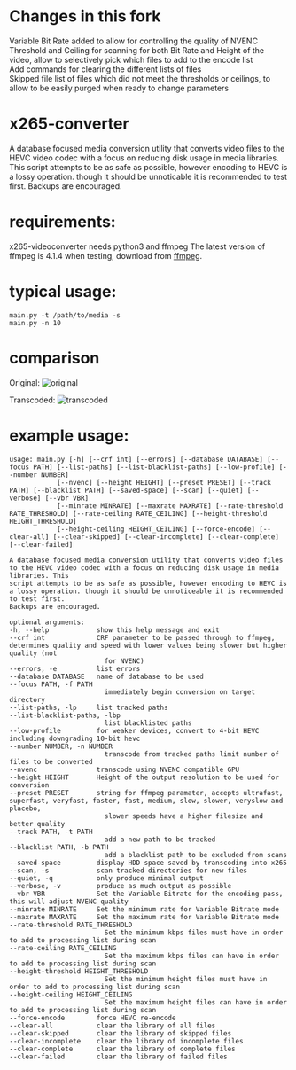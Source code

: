 # Changes in this fork
Variable Bit Rate added to allow for controlling the quality of NVENC  
Threshold and Ceiling for scanning for both Bit Rate and Height of the video, allow to selectively pick which files to add to the encode list  
Add commands for clearing the different lists of files  
Skipped file list of files which did not meet the thresholds or ceilings, to allow to be easily purged when ready to change parameters

# x265-converter
A database focused media conversion utility that converts video files to the
HEVC video codec with a focus on reducing disk usage in media libraries. This
script attempts to be as safe as possible, however encoding to HEVC is a lossy
operation. though it should be unnoticable it is recommended to test first.
Backups are encouraged.

# requirements:
x265-videoconverter needs python3 and ffmpeg
The latest version of ffmpeg is 4.1.4 when testing, download from [ffmpeg](https://ffmpeg.org/download.html).

# typical usage:
    main.py -t /path/to/media -s
    main.py -n 10

# comparison
Original:
![original](https://github.com/formcore/x265-videoconverter/blob/master/video_examples_output/x264%20to%20x265%20original.png?raw=true)

Transcoded:
![transcoded](https://github.com/formcore/x265-videoconverter/blob/master/video_examples_output/x264%20to%20x265%20output.png?raw=true)


# example usage:

    usage: main.py [-h] [--crf int] [--errors] [--database DATABASE] [--focus PATH] [--list-paths] [--list-blacklist-paths] [--low-profile] [--number NUMBER]  
                [--nvenc] [--height HEIGHT] [--preset PRESET] [--track PATH] [--blacklist PATH] [--saved-space] [--scan] [--quiet] [--verbose] [--vbr VBR]  
                [--minrate MINRATE] [--maxrate MAXRATE] [--rate-threshold RATE_THRESHOLD] [--rate-ceiling RATE_CEILING] [--height-threshold HEIGHT_THRESHOLD]  
                [--height-ceiling HEIGHT_CEILING] [--force-encode] [--clear-all] [--clear-skipped] [--clear-incomplete] [--clear-complete] [--clear-failed]  

    A database focused media conversion utility that converts video files to the HEVC video codec with a focus on reducing disk usage in media libraries. This  
    script attempts to be as safe as possible, however encoding to HEVC is a lossy operation. though it should be unnoticeable it is recommended to test first.  
    Backups are encouraged.  

    optional arguments:
    -h, --help            show this help message and exit  
    --crf int             CRF parameter to be passed through to ffmpeg, determines quality and speed with lower values being slower but higher quality (not  
                            for NVENC)  
    --errors, -e          list errors  
    --database DATABASE   name of database to be used  
    --focus PATH, -f PATH  
                            immediately begin conversion on target directory  
    --list-paths, -lp     list tracked paths  
    --list-blacklist-paths, -lbp  
                            list blacklisted paths  
    --low-profile         for weaker devices, convert to 4-bit HEVC including downgrading 10-bit hevc  
    --number NUMBER, -n NUMBER  
                            transcode from tracked paths limit number of files to be converted  
    --nvenc               transcode using NVENC compatible GPU  
    --height HEIGHT       Height of the output resolution to be used for conversion  
    --preset PRESET       string for ffmpeg paramater, accepts ultrafast, superfast, veryfast, faster, fast, medium, slow, slower, veryslow and placebo,  
                            slower speeds have a higher filesize and better quality  
    --track PATH, -t PATH  
                            add a new path to be tracked  
    --blacklist PATH, -b PATH  
                            add a blacklist path to be excluded from scans  
    --saved-space         display HDD space saved by transcoding into x265  
    --scan, -s            scan tracked directories for new files  
    --quiet, -q           only produce minimal output  
    --verbose, -v         produce as much output as possible  
    --vbr VBR             Set the Variable Bitrate for the encoding pass, this will adjust NVENC quality  
    --minrate MINRATE     Set the minimum rate for Variable Bitrate mode  
    --maxrate MAXRATE     Set the maximum rate for Variable Bitrate mode  
    --rate-threshold RATE_THRESHOLD  
                            Set the minimum kbps files must have in order to add to processing list during scan  
    --rate-ceiling RATE_CEILING  
                            Set the maximum kbps files can have in order to add to processing list during scan  
    --height-threshold HEIGHT_THRESHOLD  
                            Set the minimum height files must have in order to add to processing list during scan  
    --height-ceiling HEIGHT_CEILING  
                            Set the maximum height files can have in order to add to processing list during scan  
    --force-encode        force HEVC re-encode  
    --clear-all           clear the library of all files  
    --clear-skipped       clear the library of skipped files  
    --clear-incomplete    clear the library of incomplete files  
    --clear-complete      clear the library of complete files  
    --clear-failed        clear the library of failed files  